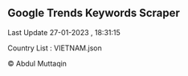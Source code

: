 

## Google Trends Keywords Scraper 
 
Last Update 27-01-2023 , 18:31:15

Country List :
VIETNAM.json



© Abdul Muttaqin 
